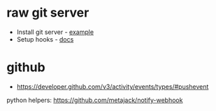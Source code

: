 # raw git server
* Install git server - [example](https://www.linux.com/learn/tutorials/824358-how-to-run-your-own-git-server)
* Setup hooks - [docs](https://www.atlassian.com/git/tutorials/git-hooks/conceptual-overview)

# github
* https://developer.github.com/v3/activity/events/types/#pushevent



python helpers: https://github.com/metajack/notify-webhook
